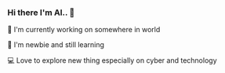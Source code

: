 ### Hi there I'm Al.. 👋

🔭 I'm currently working on somewhere in world

🌱 I'm newbie and still learning

:computer: Love to explore new thing especially on cyber and technology

